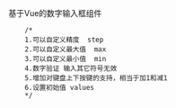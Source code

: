 基于Vue的数字输入框组件

        /*
        1.可以自定义精度  step
        2.可以自定义最大值  max
        3.可以自定义最小值  min 
        4.数字验证 输入其它符号无效
        5.增加对键盘上下按键的支持，相当于加1和减1
        6.设置初始值 values
        */
